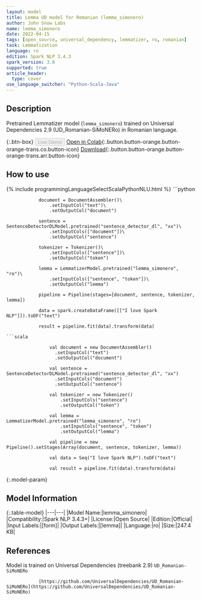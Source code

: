 ```yaml
---
layout: model
title: Lemma UD model for Romanian (lemma_simonero)
author: John Snow Labs
name: lemma_simonero
date: 2022-04-15
tags: [open_source, universal_dependency, lemmatizer, ro, romanian]
task: Lemmatization
language: ro
edition: Spark NLP 3.4.3
spark_version: 3.0
supported: true
article_header:
  type: cover
use_language_switcher: "Python-Scala-Java"
---
```


## Description

Pretrained Lemmatizer model (`lemma_simonero`) trained on Universal Dependencies 2.9 (UD_Romanian-SiMoNERo) in Romanian language.

{:.btn-box}
<button class="button button-orange" disabled>Live Demo</button>
[Open in Colab](https://colab.research.google.com/github/JohnSnowLabs/spark-nlp-workshop/blob/master/jupyter/annotation/english/model-downloader/Create%20custom%20pipeline%20-%20NerDL.ipynb){:.button.button-orange.button-orange-trans.co.button-icon}
[Download](https://s3.amazonaws.com/auxdata.johnsnowlabs.com/public/models/lemma_simonero_ro_3.4.3_3.0_1650038066892.zip){:.button.button-orange.button-orange-trans.arr.button-icon}

## How to use



<div class="tabs-box" markdown="1">
{% include programmingLanguageSelectScalaPythonNLU.html %}
```python
          
                document = DocumentAssembler()\ 
                    .setInputCol("text")\ 
                    .setOutputCol("document")

                sentence = SentenceDetectorDLModel.pretrained("sentence_detector_dl", "xx")\ 
                    .setInputCols(["document"])\ 
                    .setOutputCol("sentence")

                tokenizer = Tokenizer()\ 
                    .setInputCols(["sentence"])\ 
                    .setOutputCol("token") 

                lemma = LemmatizerModel.pretrained("lemma_simonero", "ro")\ 
                    .setInputCols(["sentence", "token"])\ 
                    .setOutputCol("lemma")

                pipeline = Pipeline(stages=[document, sentence, tokenizer, lemma])

                data = spark.createDataFrame([["I love Spark NLP"]]).toDF("text")

                result = pipeline.fit(data).transform(data)

                
```
```scala

                val document = new DocumentAssembler()
                  .setInputCol("text")
                  .setOutputCol("document")

                val sentence = SentenceDetectorDLModel.pretrained("sentence_detector_dl", "xx")
                  .setInputCols("document")
                  .setOutputCol("sentence")

                val tokenizer = new Tokenizer() 
                    .setInputCols("sentence") 
                    .setOutputCol("token")

                val lemma = LemmatizerModel.pretrained("lemma_simonero", "ro")
                    .setInputCols("sentence", "token")
                    .setOutputCol("lemma")

                val pipeline = new Pipeline().setStages(Array(document, sentence, tokenizer, lemma))

                val data = Seq("I love Spark NLP").toDF("text")

                val result = pipeline.fit(data).transform(data)
```
</div>

{:.model-param}
## Model Information

{:.table-model}
|---|---|
|Model Name:|lemma_simonero|
|Compatibility:|Spark NLP 3.4.3+|
|License:|Open Source|
|Edition:|Official|
|Input Labels:|[form]|
|Output Labels:|[lemma]|
|Language:|ro|
|Size:|247.4 KB|

## References

Model is trained on Universal Dependencies (treebank 2.9) `UD_Romanian-SiMoNERo`

                [https://github.com/UniversalDependencies/UD_Romanian-SiMoNERo](https://github.com/UniversalDependencies/UD_Romanian-SiMoNERo)